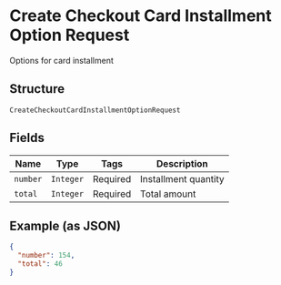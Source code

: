 
# Create Checkout Card Installment Option Request

Options for card installment

## Structure

`CreateCheckoutCardInstallmentOptionRequest`

## Fields

| Name | Type | Tags | Description |
|  --- | --- | --- | --- |
| `number` | `Integer` | Required | Installment quantity |
| `total` | `Integer` | Required | Total amount |

## Example (as JSON)

```json
{
  "number": 154,
  "total": 46
}
```

